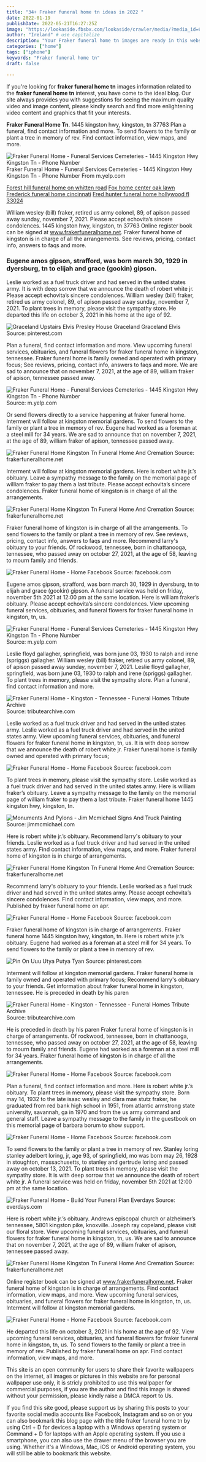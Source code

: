 ```yaml
---
title: "34+ Fraker funeral home tn ideas in 2022 "
date: 2022-01-19
publishDate: 2022-05-21T16:27:25Z
image: "https://lookaside.fbsbx.com/lookaside/crawler/media/?media_id=6383189098389616"
author: "Ireland" # use capitalize
description: "Your Fraker funeral home tn images are ready in this website. Fraker funeral home tn are a topic that is being searched for and liked by netizens now. You can Download the Fraker funeral home tn files here. Find and Download all free photos and vectors."
categories: ["home"]
tags: ["iphone"]
keywords: "Fraker funeral home tn"
draft: false

---
```


If you're looking for **fraker funeral home tn** images information related to the **fraker funeral home tn** interest, you have come to the ideal  blog.  Our site always  provides you with  suggestions  for seeing  the maximum  quality video and image  content, please kindly search and find more enlightening video content and graphics  that fit your interests.

**Fraker Funeral Home Tn**. 1445 kingston hwy, kingston, tn 37763 Plan a funeral, find contact information and more. To send flowers to the family or plant a tree in memory of rev. Find contact information, view maps, and more.

![Fraker Funeral Home - Funeral Services Cemeteries - 1445 Kingston Hwy Kingston Tn - Phone Number](https://s3-media0.fl.yelpcdn.com/bphoto/r0F66_i39AxxCxj-6w7aEA/348s.jpg "Fraker Funeral Home - Funeral Services Cemeteries - 1445 Kingston Hwy Kingston Tn - Phone Number")
Fraker Funeral Home - Funeral Services Cemeteries - 1445 Kingston Hwy Kingston Tn - Phone Number From m.yelp.com

[Forest hill funeral home on whitten road](/forest-hill-funeral-home-on-whitten-road/)
[Fox home center oak lawn](/fox-home-center-oak-lawn/)
[Frederick funeral home cincinnati](/frederick-funeral-home-cincinnati/)
[Fred hunter funeral home hollywood fl 33024](/fred-hunter-funeral-home-hollywood-fl-33024/)

William wesley (bill) fraker, retired us army colonel, 89, of apison passed away sunday, november 7, 2021. Please accept echovita’s sincere condolences. 1445 kingston hwy, kingston, tn 37763 Online register book can be signed at www.frakerfuneralhome.net. Fraker funeral home of kingston is in charge of all the arrangements. See reviews, pricing, contact info, answers to faqs and more.

### Eugene amos gipson, strafford, was born march 30, 1929 in dyersburg, tn to elijah and grace (gookin) gipson.

Leslie worked as a fuel truck driver and had served in the united states army. It is with deep sorrow that we announce the death of robert white jr. Please accept echovita’s sincere condolences. William wesley (bill) fraker, retired us army colonel, 89, of apison passed away sunday, november 7, 2021. To plant trees in memory, please visit the sympathy store. He departed this life on october 3, 2021 in his home at the age of 92.


![Graceland Upstairs Elvis Presley House Graceland Graceland Elvis](https://i.pinimg.com/originals/bd/c8/6a/bdc86a1e3edf740f1c8c15e16917ee86.jpg "Graceland Upstairs Elvis Presley House Graceland Graceland Elvis")
Source: pinterest.com

Plan a funeral, find contact information and more. View upcoming funeral services, obituaries, and funeral flowers for fraker funeral home in kingston, tennessee. Fraker funeral home is family owned and operated with primary focus; See reviews, pricing, contact info, answers to faqs and more. We are sad to announce that on november 7, 2021, at the age of 89, william fraker of apison, tennessee passed away.

![Fraker Funeral Home - Funeral Services Cemeteries - 1445 Kingston Hwy Kingston Tn - Phone Number](https://s3-media0.fl.yelpcdn.com/bphoto/r0F66_i39AxxCxj-6w7aEA/348s.jpg "Fraker Funeral Home - Funeral Services Cemeteries - 1445 Kingston Hwy Kingston Tn - Phone Number")
Source: m.yelp.com

Or send flowers directly to a service happening at fraker funeral home. Interment will follow at kingston memorial gardens. To send flowers to the family or plant a tree in memory of rev. Eugene had worked as a foreman at a steel mill for 34 years. We are sad to announce that on november 7, 2021, at the age of 89, william fraker of apison, tennessee passed away.

![Fraker Funeral Home Kingston Tn Funeral Home And Cremation](https://s3.amazonaws.com/CFSV2/siteimages/fkf/580701-2014060316404511.jpg "Fraker Funeral Home Kingston Tn Funeral Home And Cremation")
Source: frakerfuneralhome.net

Interment will follow at kingston memorial gardens. Here is robert white jr.’s obituary. Leave a sympathy message to the family on the memorial page of william fraker to pay them a last tribute. Please accept echovita’s sincere condolences. Fraker funeral home of kingston is in charge of all the arrangements.

![Fraker Funeral Home Kingston Tn Funeral Home And Cremation](https://s3.amazonaws.com/CFSV2/siteimages/fkf/518034-banner3seasonfall.jpg "Fraker Funeral Home Kingston Tn Funeral Home And Cremation")
Source: frakerfuneralhome.net

Fraker funeral home of kingston is in charge of all the arrangements. To send flowers to the family or plant a tree in memory of rev. See reviews, pricing, contact info, answers to faqs and more. Recommend larry&#039;s obituary to your friends. Of rockwood, tennessee, born in chattanooga, tennessee, who passed away on october 27, 2021, at the age of 58, leaving to mourn family and friends.

![Fraker Funeral Home - Home Facebook](https://lookaside.fbsbx.com/lookaside/crawler/media/?media_id=199292248660540 "Fraker Funeral Home - Home Facebook")
Source: facebook.com

Eugene amos gipson, strafford, was born march 30, 1929 in dyersburg, tn to elijah and grace (gookin) gipson. A funeral service was held on friday, november 5th 2021 at 12:00 pm at the same location. Here is william fraker’s obituary. Please accept echovita’s sincere condolences. View upcoming funeral services, obituaries, and funeral flowers for fraker funeral home in kingston, tn, us.

![Fraker Funeral Home - Funeral Services Cemeteries - 1445 Kingston Hwy Kingston Tn - Phone Number](https://s3-media0.fl.yelpcdn.com/bphoto/R3ogasSxdMf0AmfYd_ZCeA/348s.jpg "Fraker Funeral Home - Funeral Services Cemeteries - 1445 Kingston Hwy Kingston Tn - Phone Number")
Source: m.yelp.com

Leslie floyd gallagher, springfield, was born june 03, 1930 to ralph and irene (spriggs) gallagher. William wesley (bill) fraker, retired us army colonel, 89, of apison passed away sunday, november 7, 2021. Leslie floyd gallagher, springfield, was born june 03, 1930 to ralph and irene (spriggs) gallagher. To plant trees in memory, please visit the sympathy store. Plan a funeral, find contact information and more.

![Fraker Funeral Home - Kingston - Tennessee - Funeral Homes Tribute Archive](https://tributecenteronline.s3-accelerate.amazonaws.com/Obituaries/22751709/Thumbnail_1.jpg "Fraker Funeral Home - Kingston - Tennessee - Funeral Homes Tribute Archive")
Source: tributearchive.com

Leslie worked as a fuel truck driver and had served in the united states army. Leslie worked as a fuel truck driver and had served in the united states army. View upcoming funeral services, obituaries, and funeral flowers for fraker funeral home in kingston, tn, us. It is with deep sorrow that we announce the death of robert white jr. Fraker funeral home is family owned and operated with primary focus;

![Fraker Funeral Home - Home Facebook](https://lookaside.fbsbx.com/lookaside/crawler/media/?media_id=6451423911566134 "Fraker Funeral Home - Home Facebook")
Source: facebook.com

To plant trees in memory, please visit the sympathy store. Leslie worked as a fuel truck driver and had served in the united states army. Here is william fraker’s obituary. Leave a sympathy message to the family on the memorial page of william fraker to pay them a last tribute. Fraker funeral home 1445 kingston hwy, kingston, tn.

![Monuments And Pylons - Jim Mcmichael Signs And Truck Painting](https://www.jimmcmichael.com/wp-content/uploads/2016/10/20210205_145751-1024x1024.jpg "Monuments And Pylons - Jim Mcmichael Signs And Truck Painting")
Source: jimmcmichael.com

Here is robert white jr.’s obituary. Recommend larry&#039;s obituary to your friends. Leslie worked as a fuel truck driver and had served in the united states army. Find contact information, view maps, and more. Fraker funeral home of kingston is in charge of arrangements.

![Fraker Funeral Home Kingston Tn Funeral Home And Cremation](https://s3.amazonaws.com/CFSV2/siteimages/fkf/912795-frakerfuneralhomecopy-1.png "Fraker Funeral Home Kingston Tn Funeral Home And Cremation")
Source: frakerfuneralhome.net

Recommend larry&#039;s obituary to your friends. Leslie worked as a fuel truck driver and had served in the united states army. Please accept echovita’s sincere condolences. Find contact information, view maps, and more. Published by fraker funeral home on apr.

![Fraker Funeral Home - Home Facebook](https://lookaside.fbsbx.com/lookaside/crawler/media/?media_id=225549637486957 "Fraker Funeral Home - Home Facebook")
Source: facebook.com

Fraker funeral home of kingston is in charge of arrangements. Fraker funeral home 1445 kingston hwy, kingston, tn. Here is robert white jr.’s obituary. Eugene had worked as a foreman at a steel mill for 34 years. To send flowers to the family or plant a tree in memory of rev.

![Pin On Uuu Utya Putya Tyan](https://i.pinimg.com/originals/d5/21/66/d52166601968eccc09529354531b3f23.jpg "Pin On Uuu Utya Putya Tyan")
Source: pinterest.com

Interment will follow at kingston memorial gardens. Fraker funeral home is family owned and operated with primary focus; Recommend larry&#039;s obituary to your friends. Get information about fraker funeral home in kingston, tennessee. He is preceded in death by his paren

![Fraker Funeral Home - Kingston - Tennessee - Funeral Homes Tribute Archive](https://tributecenteronline.s3-accelerate.amazonaws.com/Obituaries/23078963/Thumbnail.jpg "Fraker Funeral Home - Kingston - Tennessee - Funeral Homes Tribute Archive")
Source: tributearchive.com

He is preceded in death by his paren Fraker funeral home of kingston is in charge of arrangements. Of rockwood, tennessee, born in chattanooga, tennessee, who passed away on october 27, 2021, at the age of 58, leaving to mourn family and friends. Eugene had worked as a foreman at a steel mill for 34 years. Fraker funeral home of kingston is in charge of all the arrangements.

![Fraker Funeral Home - Home Facebook](https://lookaside.fbsbx.com/lookaside/crawler/media/?media_id=390505339276677 "Fraker Funeral Home - Home Facebook")
Source: facebook.com

Plan a funeral, find contact information and more. Here is robert white jr.’s obituary. To plant trees in memory, please visit the sympathy store. Born may 14, 1932 to the late isaac wesley and clara mae stutz fraker, he graduated from red bank high school in 1951, from atlantic armstrong state university, savannah, ga in 1970 and from the us army command and general staff. Leave a sympathy message to the family in the guestbook on this memorial page of barbara borum to show support.

![Fraker Funeral Home - Home Facebook](https://lookaside.fbsbx.com/lookaside/crawler/media/?media_id=2551609234880974 "Fraker Funeral Home - Home Facebook")
Source: facebook.com

To send flowers to the family or plant a tree in memory of rev. Stanley loring stanley adelbert loring, jr, age 93, of springfield, mo was born may 26, 1928 in stoughton, massachusetts, to stanley and gertrude loring and passed away on october 13, 2021. To plant trees in memory, please visit the sympathy store. It is with deep sorrow that we announce the death of robert white jr. A funeral service was held on friday, november 5th 2021 at 12:00 pm at the same location.

![Fraker Funeral Home - Build Your Funeral Plan Everdays](https://ak-cache.legacy.net/legacy/images/fhpic/14643fhpic.jpg?v=0x000000002f53d530 "Fraker Funeral Home - Build Your Funeral Plan Everdays")
Source: everdays.com

Here is robert white jr.’s obituary. Andrews episcopal church or alzheimer’s tennessee, 5801 kingston pike, knoxville. Joseph ray copeland, please visit our floral store. View upcoming funeral services, obituaries, and funeral flowers for fraker funeral home in kingston, tn, us. We are sad to announce that on november 7, 2021, at the age of 89, william fraker of apison, tennessee passed away.

![Fraker Funeral Home Kingston Tn Funeral Home And Cremation](https://s3.amazonaws.com/CFSV2/siteimages/fkf/987132-FrakerLogov3.png "Fraker Funeral Home Kingston Tn Funeral Home And Cremation")
Source: frakerfuneralhome.net

Online register book can be signed at www.frakerfuneralhome.net. Fraker funeral home of kingston is in charge of arrangements. Find contact information, view maps, and more. View upcoming funeral services, obituaries, and funeral flowers for fraker funeral home in kingston, tn, us. Interment will follow at kingston memorial gardens.

![Fraker Funeral Home - Home Facebook](https://lookaside.fbsbx.com/lookaside/crawler/media/?media_id=6383189098389616 "Fraker Funeral Home - Home Facebook")
Source: facebook.com

He departed this life on october 3, 2021 in his home at the age of 92. View upcoming funeral services, obituaries, and funeral flowers for fraker funeral home in kingston, tn, us. To send flowers to the family or plant a tree in memory of rev. Published by fraker funeral home on apr. Find contact information, view maps, and more.

This site is an open community for users to share their favorite wallpapers on the internet, all images or pictures in this website are for personal wallpaper use only, it is stricly prohibited to use this wallpaper for commercial purposes, if you are the author and find this image is shared without your permission, please kindly raise a DMCA report to Us.

If you find this site good, please support us by sharing this posts to your favorite social media accounts like Facebook, Instagram and so on or you can also bookmark this blog page with the title fraker funeral home tn by using Ctrl + D for devices a laptop with a Windows operating system or Command + D for laptops with an Apple operating system. If you use a smartphone, you can also use the drawer menu of the browser you are using. Whether it's a Windows, Mac, iOS or Android operating system, you will still be able to bookmark this website.

